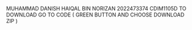 MUHAMMAD DANISH HAIQAL BIN NORIZAN
2022473374
CDIM1105D
TO DOWNLOAD GO TO CODE ( GREEN BUTTON AND CHOOSE DOWNLOAD ZIP )
